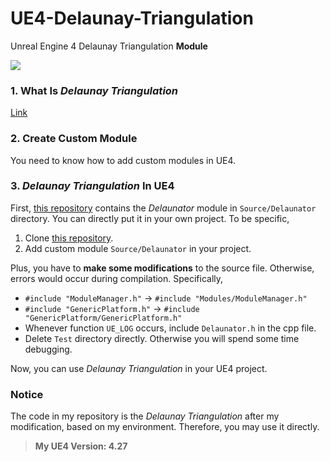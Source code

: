 # UE4-Delaunay-Triangulation
Unreal Engine 4 Delaunay Triangulation **Module**

![](https://s3.bmp.ovh/imgs/2021/11/44a9294ad2134636.png)

### 1. What Is *Delaunay Triangulation*

[Link](https://www.bilibili.com/read/cv9358144)



### 2. Create Custom Module

You need to know how to add custom modules in UE4.



### 3. *Delaunay Triangulation* In UE4

First, [this repository](https://github.com/Jay2645/Unreal-Polygonal-Map-Gen) contains the *Delaunator* module in `Source/Delaunator` directory. You can directly put it in your own project. To be specific,

1. Clone  [this repository](https://github.com/Jay2645/Unreal-Polygonal-Map-Gen).
2. Add custom module `Source/Delaunator` in your project.



Plus, you have to **make some modifications** to the source file. Otherwise, errors would occur during compilation. Specifically,

- `#include "ModuleManager.h"` → `#include "Modules/ModuleManager.h"`
- `#include "GenericPlatform.h"` → `#include "GenericPlatform/GenericPlatform.h"`
- Whenever function `UE_LOG` occurs, include `Delaunator.h` in the cpp file.
- Delete `Test` directory directly. Otherwise you will spend some time debugging.

Now, you can use *Delaunay Triangulation* in your UE4 project.



### Notice

The code in my repository is the *Delaunay Triangulation* after my modification, based on my environment. Therefore, you may use it directly.

> **My UE4 Version: 4.27**


